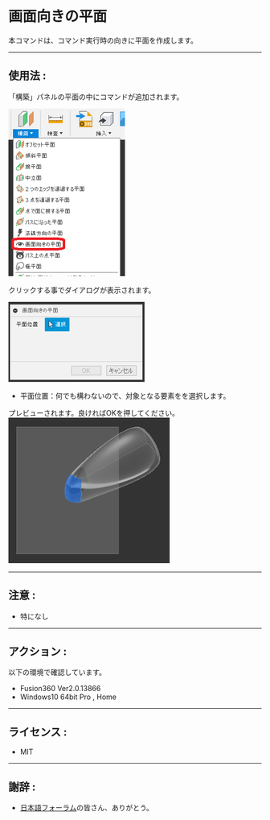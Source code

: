 # **画面向きの平面**

本コマンドは、コマンド実行時の向きに平面を作成します。

---

## **使用法** :

「構築」パネルの平面の中にコマンドが追加されます。

![Alt text](./resources_readme/menu.png)

クリックする事でダイアログが表示されます。

![Alt text](./resources_readme/dialog.png)
+ 平面位置：何でも構わないので、対象となる要素をを選択します。


プレビューされます。良ければOKを押してください。
![Alt text](./resources_readme/exec.png)

---

## **注意** :

- 特になし

---

## **アクション** :

以下の環境で確認しています。

- Fusion360 Ver2.0.13866
- Windows10 64bit Pro , Home

---

## **ライセンス** :

- MIT

---

## 謝辞 :

- [日本語フォーラム](https://forums.autodesk.com/t5/fusion-360-ri-ben-yu/bd-p/707)の皆さん、ありがとう。